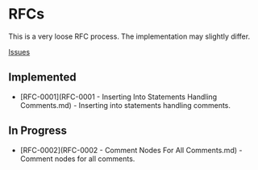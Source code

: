 # RFCs

This is a very loose RFC process. The implementation may slightly differ.

[Issues](https://github.com/dsherret/ts-morph/issues?utf8=%E2%9C%93&q=label%3A%22requires+proposal%22+)

## Implemented

* [RFC-0001](RFC-0001 - Inserting Into Statements Handling Comments.md) - Inserting into statements handling comments.

## In Progress

* [RFC-0002](RFC-0002 - Comment Nodes For All Comments.md) - Comment nodes for all comments.
